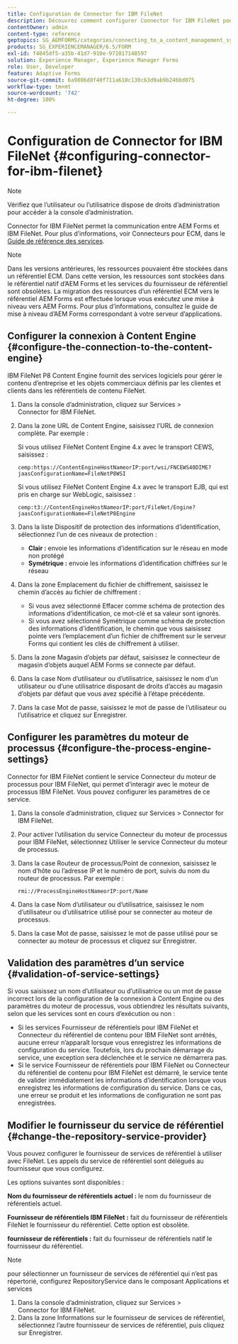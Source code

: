 ```yaml
---
title: Configuration de Connector for IBM FileNet
description: Découvrez comment configurer Connector for IBM FileNet pour activer la communication entre AEM Forms et IBM FileNet.
contentOwner: admin
content-type: reference
geptopics: SG_AEMFORMS/categories/connecting_to_a_content_management_system
products: SG_EXPERIENCEMANAGER/6.5/FORM
exl-id: f4045df5-a35b-41d7-910e-971017148597
solution: Experience Manager, Experience Manager Forms
role: User, Developer
feature: Adaptive Forms
source-git-commit: 6a9806d8f40f711a610c130c63d9ab9b2460d075
workflow-type: tm+mt
source-wordcount: '742'
ht-degree: 100%

---
```


# Configuration de Connector for IBM FileNet {#configuring-connector-for-ibm-filenet}

>[!NOTE]
> 
> Vérifiez que l’utilisateur ou l’utilisatrice dispose de droits d’administration pour accéder à la console d’administration.

Connector for IBM FileNet permet la communication entre AEM Forms et IBM FileNet. Pour plus d’informations, voir Connecteurs pour ECM, dans le [Guide de référence des services](https://help.adobe.com/fr_FR/livecycle/11.0/Services/index.html).

>[!NOTE]
>
>Dans les versions antérieures, les ressources pouvaient être stockées dans un référentiel ECM. Dans cette version, les ressources sont stockées dans le référentiel natif d’AEM Forms et les services du fournisseur de référentiel sont obsolètes. La migration des ressources d’un référentiel ECM vers le référentiel AEM Forms est effectuée lorsque vous exécutez une mise à niveau vers AEM Forms. Pour plus d’informations, consultez le guide de mise à niveau d’AEM Forms correspondant à votre serveur d’applications.

## Configurer la connexion à Content Engine {#configure-the-connection-to-the-content-engine}

IBM FileNet P8 Content Engine fournit des services logiciels pour gérer le contenu d’entreprise et les objets commerciaux définis par les clientes et clients dans les référentiels de contenu FileNet.

1. Dans la console d’administration, cliquez sur Services > Connector for IBM FileNet.
1. Dans la zone URL de Content Engine, saisissez l’URL de connexion complète. Par exemple :

   Si vous utilisez FileNet Content Engine 4.x avec le transport CEWS, saisissez :

   `cemp:https://ContentEngineHostNameorIP:port/wsi/FNCEWS40DIME?jaasConfigurationName=FileNetP8WSI`

   Si vous utilisez FileNet Content Engine 4.x avec le transport EJB, qui est pris en charge sur WebLogic, saisissez :

   `cemp:t3://ContentEngineHostNameorIP:port/FileNet/Engine?jaasConfigurationName=FileNetP8Engine`

1. Dans la liste Dispositif de protection des informations d’identification, sélectionnez l’un de ces niveaux de protection :

   * **Clair :** envoie les informations d’identification sur le réseau en mode non protégé
   * **Symétrique :** envoie les informations d’identification chiffrées sur le réseau

1. Dans la zone Emplacement du fichier de chiffrement, saisissez le chemin d’accès au fichier de chiffrement :

   * Si vous avez sélectionné Effacer comme schéma de protection des informations d’identification, ce mot-clé et sa valeur sont ignorés.
   * Si vous avez sélectionné Symétrique comme schéma de protection des informations d’identification, le chemin que vous saisissez pointe vers l’emplacement d’un fichier de chiffrement sur le serveur Forms qui contient les clés de chiffrement à utiliser.

1. Dans la zone Magasin d’objets par défaut, saisissez le connecteur de magasin d’objets auquel AEM Forms se connecte par défaut.
1. Dans la case Nom d’utilisateur ou d’utilisatrice, saisissez le nom d’un utilisateur ou d’une utilisatrice disposant de droits d’accès au magasin d’objets par défaut que vous avez spécifié à l’étape précédente.
1. Dans la case Mot de passe, saisissez le mot de passe de l’utilisateur ou l’utilisatrice et cliquez sur Enregistrer.

## Configurer les paramètres du moteur de processus {#configure-the-process-engine-settings}

Connector for IBM FileNet contient le service Connecteur du moteur de processus pour IBM FileNet, qui permet d’interagir avec le moteur de processus IBM FileNet. Vous pouvez configurer les paramètres de ce service.

1. Dans la console d’administration, cliquez sur Services > Connector for IBM FileNet.
1. Pour activer l’utilisation du service Connecteur du moteur de processus pour IBM FileNet, sélectionnez Utiliser le service Connecteur du moteur de processus.
1. Dans la case Routeur de processus/Point de connexion, saisissez le nom d’hôte ou l’adresse IP et le numéro de port, suivis du nom du routeur de processus. Par exemple :

   `rmi://ProcessEngineHostNameorIP:port/Name`

1. Dans la case Nom d’utilisateur ou d’utilisatrice, saisissez le nom d’utilisateur ou d’utilisatrice utilisé pour se connecter au moteur de processus.
1. Dans la case Mot de passe, saisissez le mot de passe utilisé pour se connecter au moteur de processus et cliquez sur Enregistrer.

## Validation des paramètres d’un service {#validation-of-service-settings}

Si vous saisissez un nom d’utilisateur ou d’utilisatrice ou un mot de passe incorrect lors de la configuration de la connexion à Content Engine ou des paramètres du moteur de processus, vous obtiendrez les résultats suivants, selon que les services sont en cours d’exécution ou non :

* Si les services Fournisseur de référentiels pour IBM FileNet et Connecteur du référentiel de contenu pour IBM FileNet sont arrêtés, aucune erreur n’apparaît lorsque vous enregistrez les informations de configuration du service. Toutefois, lors du prochain démarrage du service, une exception sera déclenchée et le service ne démarrera pas.
* Si le service Fournisseur de référentiels pour IBM FileNet ou Connecteur du référentiel de contenu pour IBM FileNet est démarré, le service tente de valider immédiatement les informations d’identification lorsque vous enregistrez les informations de configuration du service. Dans ce cas, une erreur se produit et les informations de configuration ne sont pas enregistrées.

## Modifier le fournisseur du service de référentiel {#change-the-repository-service-provider}

Vous pouvez configurer le fournisseur de services de référentiel à utiliser avec FileNet. Les appels du service de référentiel sont délégués au fournisseur que vous configurez.

Les options suivantes sont disponibles :

**Nom du fournisseur de référentiels actuel :** le nom du fournisseur de référentiels actuel.

**Fournisseur de référentiels IBM FileNet :** fait du fournisseur de référentiels FileNet le fournisseur du référentiel. Cette option est obsolète.

**fournisseur de référentiels :** fait du fournisseur de référentiels natif le fournisseur du référentiel.

>[!NOTE]
>
>pour sélectionner un fournisseur de services de référentiel qui n’est pas répertorié, configurez RepositoryService dans le composant Applications et services <!-- Fix broken link(See Managing Services) -->

1. Dans la console d’administration, cliquez sur Services > Connector for IBM FileNet.
1. Dans la zone Informations sur le fournisseur de services de référentiel, sélectionnez l’autre fournisseur de services de référentiel, puis cliquez sur Enregistrer.

